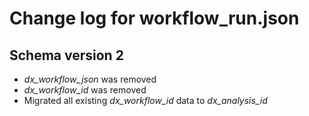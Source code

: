 Change log for workflow_run.json
================================


Schema version 2
----------------

* *dx_workflow_json* was removed
* *dx_workflow_id* was removed
* Migrated all existing *dx_workflow_id* data to *dx_analysis_id*
